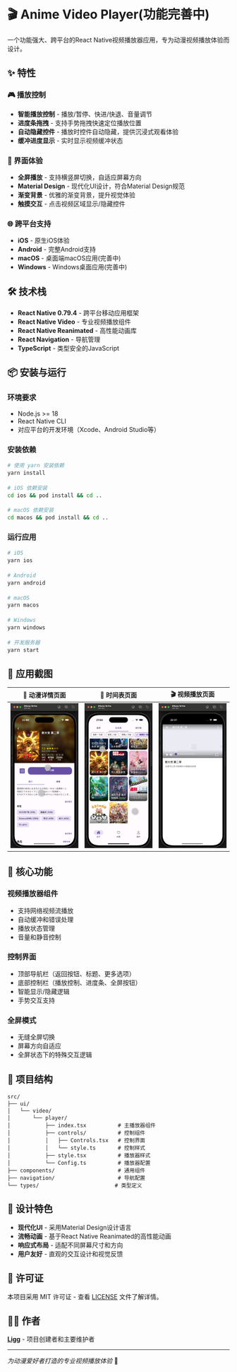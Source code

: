 # 🎬 Anime Video Player(功能完善中)

一个功能强大、跨平台的React Native视频播放器应用，专为动漫视频播放体验而设计。

## ✨ 特性

### 🎮 播放控制

- **智能播放控制** - 播放/暂停、快进/快退、音量调节
- **进度条拖拽** - 支持手势拖拽快速定位播放位置
- **自动隐藏控件** - 播放时控件自动隐藏，提供沉浸式观看体验
- **缓冲进度显示** - 实时显示视频缓冲状态

### 📱 界面体验

- **全屏播放** - 支持横竖屏切换，自适应屏幕方向
- **Material Design** - 现代化UI设计，符合Material Design规范
- **渐变背景** - 优雅的渐变背景，提升视觉体验
- **触摸交互** - 点击视频区域显示/隐藏控件

### 🌐 跨平台支持

- **iOS** - 原生iOS体验
- **Android** - 完整Android支持
- **macOS** - 桌面端macOS应用(完善中)
- **Windows** - Windows桌面应用(完善中)

## 🛠️ 技术栈

- **React Native 0.79.4** - 跨平台移动应用框架
- **React Native Video** - 专业视频播放组件
- **React Native Reanimated** - 高性能动画库
- **React Navigation** - 导航管理
- **TypeScript** - 类型安全的JavaScript

## 📦 安装与运行

### 环境要求

- Node.js >= 18
- React Native CLI
- 对应平台的开发环境（Xcode、Android Studio等）

### 安装依赖

```bash
# 使用 yarn 安装依赖
yarn install

# iOS 依赖安装
cd ios && pod install && cd ..

# macOS 依赖安装
cd macos && pod install && cd ..
```

### 运行应用

```bash
# iOS
yarn ios

# Android
yarn android

# macOS
yarn macos

# Windows
yarn windows

# 开发服务器
yarn start
```

## 📸 应用截图

<div align="center">

|                             📱 动漫详情页面                             |                             📅 时间表页面                             |                           🎬 视频播放页面                           |
|:-----------------------------------------------------------------:|:----------------------------------------------------------------:|:-------------------------------------------------------------:|
| <img src="readme/image/animeData.png" width="250" alt="动漫详情页面" /> | <img src="readme/image/schedules.png" width="250" alt="时间表页面" /> | <img src="readme/image/video.png" width="250" alt="视频播放页面" /> |

</div>

## 🎯 核心功能

### 视频播放器组件

- 支持网络视频流播放
- 自动缓冲和错误处理
- 播放状态管理
- 音量和静音控制

### 控制界面

- 顶部导航栏（返回按钮、标题、更多选项）
- 底部控制栏（播放控制、进度条、全屏按钮）
- 智能显示/隐藏逻辑
- 手势交互支持

### 全屏模式

- 无缝全屏切换
- 屏幕方向自适应
- 全屏状态下的特殊交互逻辑

## 📁 项目结构

```
src/
├── ui/
│   └── video/
│       └── player/
│           ├── index.tsx          # 主播放器组件
│           ├── controls/          # 控制组件
│           │   ├── Controls.tsx   # 控制界面
│           │   └── style.ts       # 控制样式
│           ├── style.tsx          # 播放器样式
│           └── Config.ts          # 播放器配置
├── components/                    # 通用组件
├── navigation/                    # 导航配置
└── types/                        # 类型定义
```

## 🎨 设计特色

- **现代化UI** - 采用Material Design设计语言
- **流畅动画** - 基于React Native Reanimated的高性能动画
- **响应式布局** - 适配不同屏幕尺寸和方向
- **用户友好** - 直观的交互设计和视觉反馈

## 📄 许可证

本项目采用 MIT 许可证 - 查看 [LICENSE](LICENSE) 文件了解详情。

## 👨‍💻 作者

**[Ligg](https://github.com/LiggMax)** - 项目创建者和主要维护者

---

*为动漫爱好者打造的专业视频播放体验* 🌟